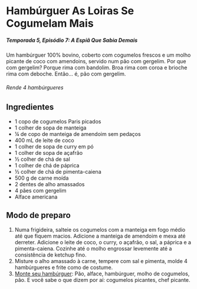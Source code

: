 # Hambúrguer As Loiras Se Cogumelam Mais

##### Temporada 5, Episódio 7: A Espiã Que Sabia Demais



Um hambúrguer 100% bovino, coberto com cogumelos frescos e um molho picante de coco com amendoins, servido num pão com gergelim. Por que com gergelim? Porque rima com bandolim. Broa rima com coroa e brioche rima com deboche. Então... é, pão com gergelim. 

###### Rende 4 hambúrgueres



## Ingredientes

- 1 copo de cogumelos Paris picados
- 1 colher de sopa de manteiga
- ¼ de copo de manteiga de amendoim sem pedaços
- 400 mL de leite de coco
- 1 colher de sopa de curry em pó
- 1 colher de sopa de açafrão
- ½ colher de chá de sal
- 1 colher de chá de páprica
- ½ colher de chá de pimenta-caiena
- 500 g de carne moída
- 2 dentes de alho amassados
- 4 pães com gergelim
- Alface americana



## Modo de preparo

1. Numa frigideira, salteie os cogumelos com a manteiga em fogo médio até que fiquem macios. Adicione a manteiga de amendoim e mexa até derreter. Adicione o leite de coco, o curry, o açafrão, o sal, a páprica e a pimenta-caiena. Cozinhe até o molho engrossar levemente até a consistência de ketchup fino.
2. Misture o alho amassado à carne, tempere com sal e pimenta, molde 4 hambúrgueres e frite como de costume.
3. <u>Monte seu hambúrguer</u>: Pão, alface, hambúrguer, molho de cogumelos, pão. E você sabe o que dizem por aí: cogumelos picantes, chef picante.